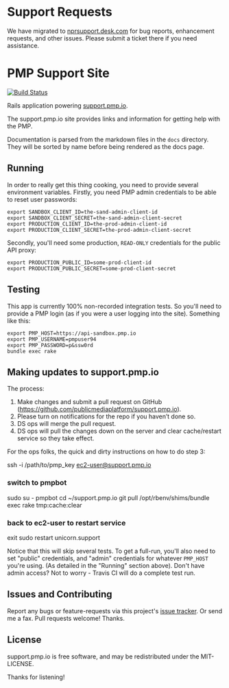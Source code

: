 # Support Requests
We have migrated to [nprsupport.desk.com](https://nprsupport.desk.com/) for bug reports, enhancement requests, and other issues. Please submit a ticket there if you need assistance.

# PMP Support Site

[![Build Status](https://travis-ci.org/publicmediaplatform/support.pmp.io.svg?branch=master)](https://travis-ci.org/publicmediaplatform/support.pmp.io)

Rails application powering [support.pmp.io](https://support.pmp.io).

The support.pmp.io site provides links and information for getting help with the PMP.

Documentation is parsed from the markdown files in the `docs` directory.  They will be sorted by name before being rendered as the docs page.

## Running

In order to really get this thing cooking, you need to provide several environment variables.  Firstly, you need PMP admin credentials to be able to reset user passwords:

```
export SANDBOX_CLIENT_ID=the-sand-admin-client-id
export SANDBOX_CLIENT_SECRET=the-sand-admin-client-secret
export PRODUCTION_CLIENT_ID=the-prod-admin-client-id
export PRODUCTION_CLIENT_SECRET=the-prod-admin-client-secret
```

Secondly, you'll need some production, `READ-ONLY` credentials for the public API proxy:

```
export PRODUCTION_PUBLIC_ID=some-prod-client-id
export PRODUCTION_PUBLIC_SECRET=some-prod-client-secret
```

## Testing

This app is currently 100% non-recorded integration tests.  So you'll need to provide a PMP login (as if you were a user logging into the site).  Something like this:

```
export PMP_HOST=https://api-sandbox.pmp.io
export PMP_USERNAME=pmpuser94
export PMP_PASSWORD=p&ssw0rd
bundle exec rake
```

## Making updates to support.pmp.io

The process: 
1. Make changes and submit a pull request on GitHub (https://github.com/publicmediaplatform/support.pmp.io). 
2. Please turn on notifications for the repo if you haven’t done so.
3. DS ops will merge the pull request.
4. DS ops will pull the changes down on the server and clear cache/restart service so they take effect.

For the ops folks, the quick and dirty instructions on how to do step 3:

ssh -i /path/to/pmp_key ec2-user@support.pmp.io

### switch to pmpbot
sudo su - pmpbot
cd ~/support.pmp.io
git pull
/opt/rbenv/shims/bundle exec rake tmp:cache:clear

### back to ec2-user to restart service
exit
sudo restart unicorn.support

Notice that this will skip several tests.  To get a full-run, you'll also need to set "public" credentials, and "admin" credentials for whatever `PMP_HOST` you're using.  (As detailed in the "Running" section above).  Don't have admin access?  Not to worry - Travis CI will do a complete test run.

## Issues and Contributing

Report any bugs or feature-requests via this project's [issue tracker](http://github.com/publicmediaplatform/support.pmp.io/issues).  Or send me a fax.  Pull requests welcome!  Thanks.

## License

support.pmp.io is free software, and may be redistributed under the MIT-LICENSE.

Thanks for listening!
